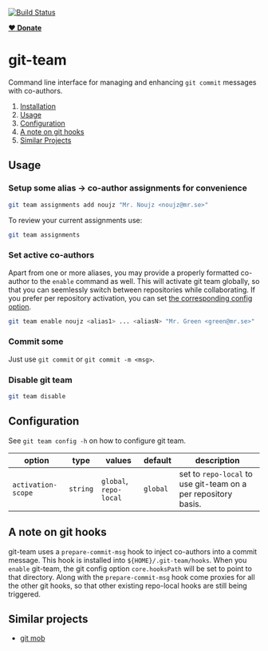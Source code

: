 [![Build Status](https://travis-ci.com/hekmekk/git-team.svg?branch=master)](https://travis-ci.com/github/hekmekk/git-team)

[**:heart: Donate**](/docs/donate.md#heart-donate)

# git-team

Command line interface for managing and enhancing `git commit` messages with co-authors.

1. [Installation](/docs/setup.md#installation)
2. [Usage](/README.md#usage)
3. [Configuration](/README.md#configuration)
4. [A note on git hooks](/README.md#a-note-on-git-hooks)
5. [Similar Projects](/README.md#similar-projects)

## Usage
### Setup some alias -> co-author assignments for convenience
```bash
git team assignments add noujz "Mr. Noujz <noujz@mr.se>"
```

To review your current assignments use:
```bash
git team assignments
```

### Set active co-authors
Apart from one or more aliases, you may provide a properly formatted co-author to the `enable` command as well.
This will activate git team globally, so that you can seemlessly switch between repositories while collaborating.
If you prefer per repository activation, you can set [the corresponding config option](/README.md#configuration).

```bash
git team enable noujz <alias1> ... <aliasN> "Mr. Green <green@mr.se>"
```

### Commit some
Just use `git commit` or `git commit -m <msg>`.

### Disable git team
```bash
git team disable
```

## Configuration
See `git team config -h` on how to configure git team.

| option             | type     | values                 | default  | description                                                    |
| ------------------ | -------- | ---------------------- | -------- | -------------------------------------------------------------- |
| `activation-scope` | `string` | `global`, `repo-local` | `global` | set to `repo-local` to use git-team on a per repository basis. |

## A note on git hooks
git-team uses a `prepare-commit-msg` hook to inject co-authors into a commit message. This hook is installed into `${HOME}/.git-team/hooks`. When you `enable` git-team, the git config option `core.hooksPath` will be set to point to that directory. Along with the `prepare-commit-msg` hook come proxies for all the other git hooks, so that other existing repo-local hooks are still being triggered.

## Similar projects
- [git mob](https://www.npmjs.com/package/git-mob)

